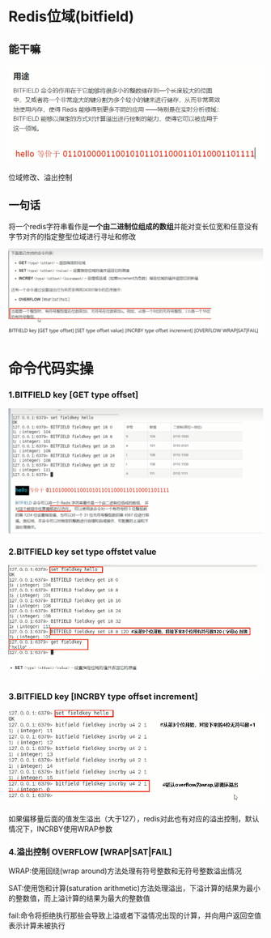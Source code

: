 # Redis位域(bitfield)

## 能干嘛

![](images/102.bitfield能干嘛.jpg)

位域修改、溢出控制

## 一句话

将一个redis字符串看作是**一个由二进制位组成的数组**并能对变长位宽和任意没有字节对齐的指定整型位域进行寻址和修改

![](images/103.bitfield基本语法.jpg)

# 命令代码实操

### 1.BITFIELD key [GET type offset]

![](images/104.bitfield-get.jpg)

### 2.BITFIELD key set type offstet value

![](images/105.bitfield-set.jpg)

### 3.BITFIELD key [INCRBY type offset increment]

![](images/106.bitfield-incrby.jpg)

如果偏移量后面的值发生溢出（大于127），redis对此也有对应的溢出控制，默认情况下，INCRBY使用WRAP参数

### 4.溢出控制 OVERFLOW [WRAP|SAT|FAIL]

WRAP:使用回绕(wrap around)方法处理有符号整数和无符号整数溢出情况

SAT:使用饱和计算(saturation arithmetic)方法处理溢出，下溢计算的结果为最小的整数值，而上溢计算的结果为最大的整数值

fail:命令将拒绝执行那些会导致上溢或者下溢情况出现的计算，并向用户返回空值表示计算未被执行














